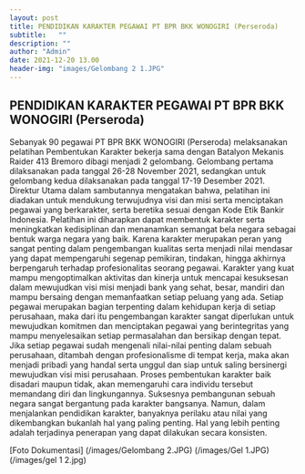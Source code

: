 ```yaml
---
layout: post
title: PENDIDIKAN KARAKTER PEGAWAI PT BPR BKK WONOGIRI (Perseroda)
subtitle:   ""
description: ""
author: "Admin"
date: 2021-12-20 13.00
header-img: "images/Gelombang 2 1.JPG"
---
```



## PENDIDIKAN KARAKTER PEGAWAI PT BPR BKK WONOGIRI (Perseroda)

Sebanyak 90 pegawai PT BPR BKK WONOGIRI (Perseroda) melaksanakan pelatihan Pembentukan Karakter bekerja sama dengan Batalyon Mekanis Raider 413 Bremoro dibagi menjadi 2 gelombang. Gelombang pertama dilaksanakan pada tanggal 26-28 November 2021, sedangkan untuk gelombang kedua dilaksanakan pada tanggal 17-19 Desember 2021. Direktur Utama dalam sambutannya mengatakan bahwa, pelatihan ini diadakan untuk mendukung terwujudnya visi dan misi serta menciptakan pegawai yang berkarakter, serta beretika sesuai dengan Kode Etik Bankir Indonesia. 
Pelatihan ini diharapkan dapat membentuk karakter serta meningkatkan kedisiplinan dan menanamkan semangat bela negara sebagai bentuk warga negara yang baik. Karena karakter merupakan peran yang sangat penting dalam pengembangan kualitas serta menjadi nilai mendasar yang dapat mempengaruhi segenap pemikiran, tindakan, hingga akhirnya berpengaruh terhadap profesionalitas seorang pegawai. Karakter yang kuat mampu mengoptimalkan aktivitas dan kinerja untuk mencapai kesuksesan dalam mewujudkan visi misi menjadi bank yang sehat, besar, mandiri dan mampu bersaing dengan memanfaatkan setiap peluang yang ada. 
Setiap pegawai merupakan bagian terpenting dalam kehidupan kerja di setiap perusahaan, maka dari itu pengembangan karakter sangat diperlukan untuk mewujudkan komitmen dan menciptakan pegawai yang berintegritas yang mampu menyelesaikan setiap permasalahan dan bersikap dengan tepat. Jika setiap pegawai sudah mengenali nilai-nilai penting dalam sebuah perusahaan, ditambah dengan profesionalisme di tempat kerja, maka akan menjadi pribadi yang handal serta unggul dan siap untuk saling bersinergi mewujudkan visi misi perusahaan.
Proses pembentukan karakter baik disadari maupun tidak, akan memengaruhi cara individu tersebut memandang diri dan lingkungannya. Suksesnya pembangunan sebuah negara sangat bergantung pada karakter bangsanya. Namun, dalam menjalankan pendidikan karakter, banyaknya perilaku atau nilai yang dikembangkan bukanlah hal yang paling penting. Hal yang lebih penting adalah terjadinya penerapan  yang dapat dilakukan secara konsisten. 

[Foto Dokumentasi]
(/images/Gelombang 2.JPG)
(/images/Gel 1.JPG)
(/images/gel 1 2.jpg)








